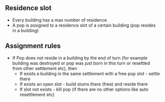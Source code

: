 ## Residence slot
- Every building has a max number of residence
- A pop is assigned to a residence slot of a certain building (pop resides in a building)

## Assignment rules
- If Pop does not reside in a building by the end of turn (for example building was destroyed or pop was just born in this turn or resettled from other settlement etc), then
	- If exists a building in the same settlement with a free pop slot - settle there
	- If exists an open slot - build slums there (free) and reside there
	- If slot not exists - kill pop (if there are no other options like auto resettlement etc)
